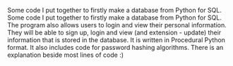 Some code I put together to firstly make a database from Python for SQL. Some code I put together to firstly make a database from Python for SQL. The program also allows users to login and view their personal information. They will be able to sign up, login and view (and extension - update) their information that is stored in the database. It is written in Procedural Python format. It also includes code for password hashing algorithms. There is an explanation beside most lines of code :)
